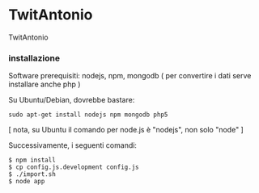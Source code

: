 TwitAntonio
============

TwitAntonio



### installazione

Software prerequisiti: nodejs, npm, mongodb
( per convertire i dati serve installare anche php )

Su Ubuntu/Debian, dovrebbe bastare:

`sudo apt-get install nodejs npm mongodb php5`

[ nota, su Ubuntu il comando per node.js è "nodejs", non solo "node" ]

Successivamente, i seguenti comandi:

    $ npm install
    $ cp config.js.development config.js
    $ ./import.sh
    $ node app
